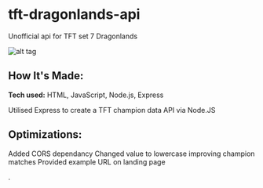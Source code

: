 # tft-dragonlands-api

Unofficial api for TFT set 7 Dragonlands

![alt tag](http://placecorgi.com/1200/650)

## How It's Made:

**Tech used:** HTML, JavaScript, Node.js, Express

Utilised Express to create a TFT champion data API via Node.JS

## Optimizations:

Added CORS dependancy
Changed value to lowercase improving champion matches
Provided example URL on landing page

.
